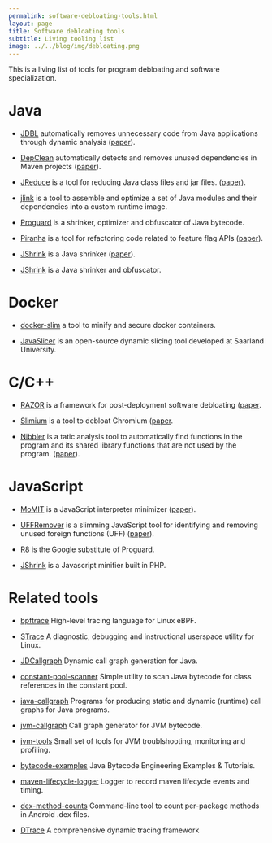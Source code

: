 ```yaml
---
permalink: software-debloating-tools.html
layout: page
title: Software debloating tools
subtitle: Living tooling list
image: ../../blog/img/debloating.png 
---
```


This is a living list of tools for program debloating and software specialization. 

# Java

- <a href="https://github.com/castor-software/jdbl"><i class="fab fa-github"></i></a> [JDBL](https://castor-software.github.io/jdbl) automatically removes unnecessary code from Java applications through dynamic analysis ([paper](https://arxiv.org/pdf/2008.08401.pdf)).

- <a href="https://github.com/castor-software/depclean"><i class="fab fa-github"></i></a> [DepClean](https://github.com/castor-software/depclean) automatically detects and removes unused dependencies in Maven projects ([paper](https://link.springer.com/article/10.1007/s10664-020-09914-8)).

- <a href="https://github.com/ucla-pls/jreduce"><i class="fab fa-github"></i></a> [JReduce](https://github.com/ucla-pls/jreduce) is a tool for reducing Java class files and jar files. ([paper](https://dl.acm.org/doi/pdf/10.1145/3338906.3338956)).

- <a href="https://github.com/apache/maven-jlink-plugin"><i class="fab fa-github"></i></a> [jlink](https://www.baeldung.com/jlink) is a tool to assemble and optimize a set of Java modules and their dependencies into a custom runtime image.

- <a href="https://github.com/Guardsquare/proguard"><i class="fab fa-github"></i></a> [Proguard](https://www.guardsquare.com/en/products/proguard) is a shrinker, optimizer and obfuscator of Java bytecode.

- <a href="https://github.com/uber/piranha"><i class="fab fa-github"></i></a> [Piranha](https://github.com/uber/piranha) is a tool for refactoring code related to feature flag APIs  ([paper](https://dl.acm.org/doi/abs/10.1145/3377813.3381350)).

- [JShrink](https://figshare.com/articles/software/JShrink_Artifact/12435542) is a Java shrinker ([paper](https://dl.acm.org/doi/pdf/10.1145/3368089.3409738)).
  
- [JShrink](http://www.e-t.com/jshrink.html) is a Java shrinker and obfuscator.


# Docker

- <a href="https://github.com/docker-slim/docker-slim"><i class="fab fa-github"></i></a> [docker-slim](https://dockersl.im/) a tool to minify and secure docker containers.

- <a href="https://github.com/jon-bell/javaslicer"><i class="fab fa-github"></i></a> [JavaSlicer](https://github.com/jon-bell/javaslicer) is an open-source dynamic slicing tool developed at Saarland University.

# C/C++

- <a href="https://github.com/cxreet/razor"><i class="fab fa-github"></i></a> [RAZOR](https://github.com/cxreet/razor) is a framework for post-deployment software debloating ([paper](https://www.usenix.org/system/files/sec19-qian.pdf).
  
- <a href="https://github.com/cxreet/Slimium"><i class="fab fa-github"></i></a> [Slimium](https://github.com/cxreet/Slimium) is a tool to debloat Chromium ([paper](https://dl.acm.org/doi/pdf/10.1145/3372297.3417866).

- [Nibbler](https://gitlab.com/brown-ssl/libfilter) is a tatic analysis tool to automatically find functions in the program and its shared library functions that are not used by the program. ([paper](https://dl.acm.org/doi/pdf/10.1145/3414997)).


# JavaScript

- <a href="https://github.com/moar82/jMetalPy"><i class="fab fa-github"></i></a> [MoMIT](https://github.com/moar82/jMetalPy) is a JavaScript interpreter minimizer ([paper](https://ieeexplore.ieee.org/document/8966499)).

- <a href="https://github.com/hcvazquez/UFFRemover"><i class="fab fa-github"></i></a> [UFFRemover](https://github.com/hcvazquez/UFFRemover) is a slimming JavaScript tool for identifying and removing unused foreign functions (UFF) ([paper]()).

- <a href="https://r8.googlesource.com/r8"><i class="fab fa-github"></i></a> [R8](https://r8.googlesource.com/r8) is the Google substitute of Proguard.

- <a href="https://github.com/tedious/JShrink"><i class="fab fa-github"></i></a> [JShrink](https://github.com/tedious/JShrink) is a Javascript minifier built in PHP.

# Related tools

- <a href="https://github.com/iovisor/bpftrace"><i class="fab fa-github"></i></a> [bpftrace](https://github.com/iovisor/bpftrace) High-level tracing language for Linux eBPF.

- <a href="https://github.com/strace/strace"><i class="fab fa-github"></i></a> [STrace](https://strace.io/)  A diagnostic, debugging and instructional userspace utility for Linux.

- <a href="https://github.com/dkarv/jdcallgraph"><i class="fab fa-github"></i></a> [JDCallgraph](https://github.com/dkarv/jdcallgraph) Dynamic call graph generation for Java. 

- <a href="https://github.com/jenkinsci/constant-pool-scanner"><i class="fab fa-github"></i></a> [constant-pool-scanner](https://github.com/jenkinsci/constant-pool-scanner) Simple utility to scan Java bytecode for class references in the constant pool.

- <a href="https://github.com/gousiosg/java-callgraph"><i class="fab fa-github"></i></a> [java-callgraph](https://github.com/gousiosg/java-callgraph) Programs for producing static and dynamic (runtime) call graphs for Java programs.

- <a href="https://github.com/axt/jvm-callgraph"><i class="fab fa-github"></i></a> [jvm-callgraph](https://github.com/axt/jvm-callgraph) Call graph generator for JVM bytecode.

- <a href="https://github.com/aragozin/jvm-tools"><i class="fab fa-github"></i></a> [jvm-tools](https://github.com/aragozin/jvm-tools) Small set of tools for JVM troublshooting, monitoring and profiling. 

- <a href="https://github.com/jon-bell/bytecode-examples"><i class="fab fa-github"></i></a> [bytecode-examples](https://github.com/jon-bell/bytecode-examples) Java Bytecode Engineering Examples & Tutorials.

- <a href="https://github.com/jon-bell/maven-lifecycle-logger"><i class="fab fa-github"></i></a> [maven-lifecycle-logger](https://github.com/jon-bell/maven-lifecycle-logger) Logger to record maven lifecycle events and timing.

- <a href="https://github.com/mihaip/dex-method-counts"><i class="fab fa-github"></i></a> [dex-method-counts](https://github.com/mihaip/dex-method-counts) Command-line tool to count per-package methods in Android .dex files.
  
- [DTrace](http://dtrace.org/guide/preface.html#preface) A comprehensive dynamic tracing framework

